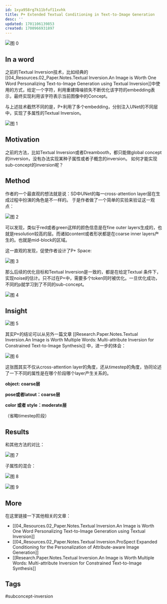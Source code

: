 ```yaml
---
id: 1xya958rg7k11bfuf11xvhk
title: P+ Extended Textual Conditioning in Text-to-Image Generation
desc: ''
updated: 1701106139853
created: 1700966931897
---
```


![图 0](assets/images/c2ee737fc00b3977149bcca5b9b267684edd77ad13f32c0f9904b7df3c084899.png)  

## In a word
之前的Textual Inversion技术，比如经典的[[04_Resources.02_Paper.Notes.Textual Inversion.An Image is Worth One Word Personalizing Text-to-Image Generation using Textual Inversion]]中使用的方式，给定一个字符，利用重建降噪损失不断优化该字符的embedding表示，最终实现利用该字符表示当前图像中的Concept。

与上述技术截然不同的是，P+利用了多个embedding，分别注入UNet的不同层中，实现了多属性的Textual Inversion。

![图 1](assets/images/168004955434f9f709f17593dd2827f7b0da5e574cbb0a1444af2c4082cb7031.png)  



## Motivation

之前的方法，比如Textual Inversion或者Dreambooth，都只能做global concept的inversion，没有办法实现某种子属性或者子概念的inversion。
如何才能实现sub-concept的inversion呢？


## Method

作者的一个最直观的想法就是说：SD中UNet的每一cross-attention layer层在生成过程中扮演的角色是不一样的。 于是作者做了一个简单的实验来验证这一观点：

![图 2](assets/images/4ef6abedaff26605aac938e4a432174ea96d4bcfac8603f74be9038ebc6b55bf.png)  

可以发现，类似于red或者green这样的颜色信息是在fine outer layers生成的，也就是resolution较高的层。而诸如content或者形状都是在coarse inner layers产生的。也就是mid-block的区域。

这一直观的发现，促使作者设计了P+ Space:

![图 3](assets/images/e8ae5808142b6caeca96dc057b1ad283edb7714c86feea2750c9a6e5973e6eef.png)  

那么后续的优化目标和Textual Inversion是一致的，都是在给定Textual 条件下，实现noise的估计。只不过在P+中，需要多个token同时被优化。一旦优化成功，不同的p就学习到了不同的sub-concept。

![图 4](assets/images/4f055d7c01450766d1738783fe2c65dc3b150415fb018d4a76775ef79c1ccf69.png)  


## Insight

![图 5](assets/images/59fd69ced57b658a957ef1a8d1d15db96812ad81c15ec914a74d3e3f104fa064.png)  

其实P+的结论可以从另外一篇文章 [[Research.Paper.Notes.Textual Inversion.An Image is Worth Multiple Words: Multi-attribute Inversion for Constrained Text-to-Image Synthesis]] 中，进一步的体会：

![图 6](assets/images/6f27448f3ca9b7ff44ba4702767a532ed56b2602a3f6edfe72b2a471b6ab703d.png)  

这张图其实不仅从cross-attention layer的角度，还从timestep的角度，协同论述了一下不同的属性是在哪个阶段哪个layer产生关系的。

**object: coarse层**

**pose或者latout：coarse层**

**color 或者 style：moderate层**

（省略timestep阶段）

## Results

和其他方法的对比：

![图 7](assets/images/33304a718efe8bde764ef9b8322af13f35b9679c5618f336e80458911a0fdf13.png)  

子属性的混合：

![图 8](assets/images/7cedc9d432fce934469b025dd9ad2fa75498c2155ad4a489c3d2cd6c40f4a821.png)  


![图 9](assets/images/abeeb8f7009f7d14a26e60fcbe9ae0af4f1ab3fe47ca16bcb56c998b3f960955.png)  



## More

在这里链接一下其他相关的文章：

* [[04_Resources.02_Paper.Notes.Textual Inversion.An Image is Worth One Word Personalizing Text-to-Image Generation using Textual Inversion]]
* [[04_Resources.02_Paper.Notes.Textual Inversion.ProSpect Expanded Conditioning for the Personalization of Attribute-aware Image Generation]]
* [[Research.Paper.Notes.Textual Inversion.An Image is Worth Multiple Words: Multi-attribute Inversion for Constrained Text-to-Image Synthesis]]

## Tags

#subconcept-inversion